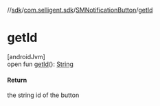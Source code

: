 //[sdk](../../../index.md)/[com.selligent.sdk](../index.md)/[SMNotificationButton](index.md)/[getId](get-id.md)

# getId

[androidJvm]\
open fun [getId](get-id.md)(): [String](https://developer.android.com/reference/kotlin/java/lang/String.html)

#### Return

the string id of the button

